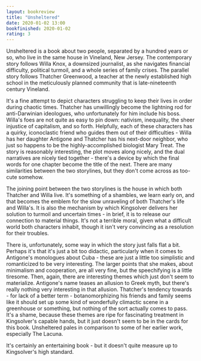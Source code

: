 ```yaml
---
layout: bookreview
title: "Unsheltered"
date: 2020-01-02 13:00
bookfinished: 2020-01-02
rating: 3
---
```


Unsheltered is a book about two people, separated by a hundred years or so, who live in the same house in Vineland, New Jersey. The contemporary story follows Willa Knox, a downsized journalist, as she navigates financial difficulty, political turmoil, and a whole series of family crises. The parallel story follows Thatcher Greenwood, a teacher at the newly established high school in the meticulously planned community that is late-nineteenth century Vineland.



It's a fine attempt to depict characters struggling to keep their lives in order during chaotic times. Thatcher has unwillingly become the lightning rod for anti-Darwinian ideologues, who unfortunately for him include his boss. Willa's foes are not quite as easy to pin down: nativism, inequality, the sheer injustice of capitalism, and so forth. Helpfully, each of these characters has a quirky, iconoclastic friend who guides them out of their difficulties - Willa has her daughter Antigone and Thatcher has his next-door neighbor, who just so happens to be the highly-accomplished biologist Mary Treat. The story is reasonably interesting, the plot moves along nicely, and the dual narratives are nicely tied together - there's a  device by which the final words for one chapter become the title of the next. There are many similarities between the two storylines, but they don't come across as too-cute somehow.



The joining point between the two storylines is the house in which both Thatcher and Willa live. It's something of a shambles, we learn early on, and that becomes the emblem for the slow unraveling of both Thatcher's life and Willa's. It is also the mechanism by which Kingsolver delivers her solution to turmoil and uncertain times - in brief, it is to release our connection to material things. It's not a terrible moral, given what a difficult world both characters inhabit, though it isn't very convincing as a resolution for their troubles.



There is, unfortunately, some way in which the story just falls flat a bit. Perhaps it's that it's just a bit too didactic, particularly when it comes to Antigone's monologues about Cuba - these are just a little too simplistic and romanticized to be very interesting. The larger points that she makes, about minimalism and cooperation, are all very fine, but the speechifying is a little tiresome. Then, again, there are interesting themes which just don't seem to materialize. Antigone's name teases an allusion to Greek myth, but there's really nothing very interesting in that allusion. Thatcher's tendency towards - for lack of a better term - botanomorphizing his friends and family seems like it should set up some kind of wonderfully climactic scene in a greenhouse or something, but nothing of the sort actually comes to pass. It's a shame, because these themes are ripe for fascinating treatment in Kingsolver's capable hands, but it just doesn't seem to be in the cards for this book. Unsheltered pales in comparison to some of her earlier work, especially The Lacuna.



It's certainly an entertaining book - but it doesn't quite measure up to Kingsolver's high standard.